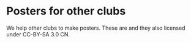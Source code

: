 Posters for other clubs
====

We help other clubs to make posters. These are and they also licensed under CC-BY-SA 3.0 CN.
